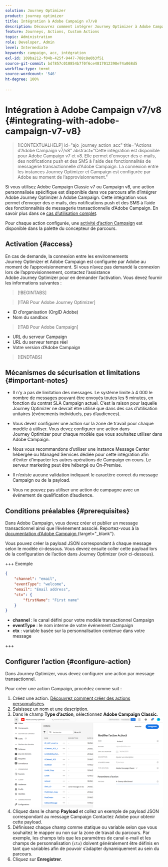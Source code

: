 ```yaml
---
solution: Journey Optimizer
product: journey optimizer
title: Intégration à Adobe Campaign v7/v8
description: Découvrez comment intégrer Journey Optimizer à Adobe Campaign v7/v8.
feature: Journeys, Actions, Custom Actions
topic: Administration
role: Developer, Admin
level: Intermediate
keywords: campaign, acc, intégration
exl-id: 109ba212-f04b-425f-9447-708c8e0b3f51
source-git-commit: bdf857c010854b7f0f6ce4817012398e74a068d5
workflow-type: tm+mt
source-wordcount: '546'
ht-degree: 100%

---
```


# Intégration à Adobe Campaign v7/v8 {#integrating-with-adobe-campaign-v7-v8}

>[!CONTEXTUALHELP]
>id="ajo_journey_action_acc"
>title="Actions d&#39;Adobe Campaign v7/v8"
>abstract="Cette intégration est disponible pour Adobe Campaign v7 et v8. Elle permet d&#39;envoyer des e-mails, des notifications push et des SMS à l&#39;aide des fonctionnalités de messagerie transactionnelle d&#39;Adobe Campaign. La connexion entre les instances Journey Optimizer et Campaign est configurée par Adobe au moment de l’approvisionnement."

Si vous utilisez Adobe Campaign Classic v7 ou Campaign v8, une action personnalisée spécifique est disponible dans vos parcours afin d’intégrer Adobe Journey Optimizer à Adobe Campaign. Cette intégration vous permet d’envoyer des e-mails, des notifications push et des SMS à l’aide des fonctionnalités de messagerie transactionnelle d’Adobe Campaign. En savoir plus dans ce [cas d’utilisation complet](../building-journeys/ajo-ac.md).

Pour chaque action configurée, une [activité d’action Campaign](../building-journeys/using-adobe-campaign-v7-v8.md) est disponible dans la palette du concepteur de parcours.

## Activation {#access}

En cas de demande, la connexion entre les environnements Journey Optimizer et Adobe Campaign est configurée par Adobe au moment de l’approvisionnement. Si vous n’avez pas demandé la connexion lors de l’approvisionnement, contactez l’assistance Adobe Journey Optimizer pour en demander l’activation. Vous devez fournir les informations suivantes :

>[!BEGINTABS]

>[!TAB Pour Adobe Journey Optimizer]

* ID d’organisation (OrgID Adobe)
* Nom du sandbox

>[!TAB Pour Adobe Campaign]

* URL du serveur Campaign
* URL du serveur temps réel
* Votre version d’Adobe Campaign

>[!ENDTABS]


## Mécanismes de sécurisation et limitations {#important-notes}

* Il n’y a pas de limitation des messages. Le système limite à 4 000 le nombre de messages pouvant être envoyés toutes les 5 minutes, en fonction du contrat SLA Campaign actuel. C’est la raison pour laquelle Journey Optimizer ne devrait être utilisé que dans des cas d’utilisation unitaires (événements individuels, pas d’audiences).

* Vous devez configurer une action sur la zone de travail pour chaque modèle à utiliser. Vous devez configurer une action dans Journey Optimizer pour chaque modèle que vous souhaitez utiliser dans Adobe Campaign.

* Nous vous recommandons d’utiliser une instance Message Center hébergée ou Managed Services dédiée pour cette intégration afin d’éviter d’impacter les autres opérations de Campaign en cours. Le serveur marketing peut être hébergé ou On-Premise.<!--The build required is 21.1 Release Candidate or greater. -->

* Il n’existe aucune validation indiquant le caractère correct du message Campaign ou de la payload.

* Vous ne pouvez pas utiliser une action de campagne avec un événement de qualification d’audience.

## Conditions préalables {#prerequisites}

Dans Adobe Campaign, vous devez créer et publier un message transactionnel ainsi que l’événement associé. Reportez-vous à la [documentation d’Adobe Campaign ](https://experienceleague.adobe.com/fr/docs/campaign/campaign-v8/send/real-time/transactional){target="_blank"}.

Vous pouvez créer la payload JSON correspondant à chaque message selon le modèle ci-dessous. Vous devrez ensuite coller cette payload lors de la configuration de l’action dans Journey Optimizer (voir ci-dessous).

+++ Exemple

```json
{
    "channel": "email",
    "eventType": "welcome",
    "email": "Email address",
    "ctx": {
        "firstName": "First name"
    }
}
```

* **channel** : le canal défini pour votre modèle transactionnel Campaign
* **eventType** : le nom interne de votre événement Campaign
* **ctx** : variable basée sur la personnalisation contenue dans votre message

+++

## Configurer l’action {#configure-action}

Dans Journey Optimizer, vous devez configurer une action par message transactionnel.

Pour créer une action Campaign, procédez comme suit :

1. Créez une action. [Découvrez comment créer des actions personnalisées](../action/action.md).
1. Saisissez un nom et une description.
1. Dans le champ **Type d’action**, sélectionnez **Adobe Campaign Classic**.
   ![](assets/accintegration1.png)
1. Cliquez dans le champ **Payload** et collez un exemple de payload JSON correspondant au message Campaign Contactez Adobe pour obtenir cette payload.
1. Définissez chaque champ comme statique ou variable selon que vous souhaitez le mapper ou non sur la zone de travail du parcours. Par exemple, les champs tels que les paramètres de canal e-mail et les champs de personnalisation (`ctx`) doivent généralement être définis en tant que variables afin de pouvoir s’adapter dynamiquement au sein du parcours.
1. Cliquez sur **Enregistrer**.

